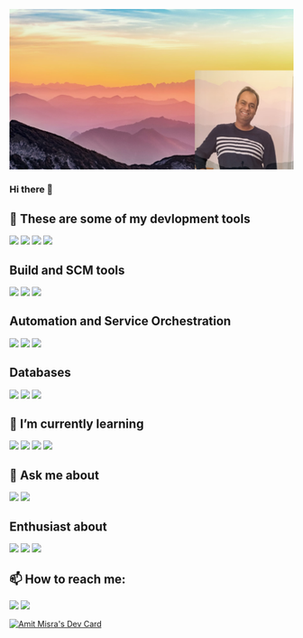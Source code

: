 ![banner](assets/gh-banner.jpg "Banner")
### Hi there 👋


<!--
**amitmisra16/amitmisra16** is a ✨ _special_ ✨ repository because its `README.md` (this file) appears on your GitHub profile.

Here are some ideas to get you started:

- 🔭 I’m currently working on ...
- 🌱 I’m currently learning ...
- 👯 I’m looking to collaborate on ...
- 🤔 I’m looking for help with ...
- 💬 Ask me about ...
- 📫 How to reach me: ...
- 😄 Pronouns: ...
- ⚡ Fun fact: ...
-->


## 🔭 These are some of my devlopment tools

<img src="https://img.shields.io/badge/java-%23ED8B00.svg?&style=for-the-badge&logo=java&logoColor=black"/>

<img src="https://img.shields.io/badge/spring%20-%236DB33F.svg?&style=for-the-badge&logo=spring&logoColor=black"/>

<img src="https://img.shields.io/badge/docker%20-%230db7ed.svg?&style=for-the-badge&logo=docker&logoColor=white"/>

<img src="https://img.shields.io/badge/shell_script%20-%23121011.svg?&style=for-the-badge&logo=gnu-bash&logoColor=white"/>

## Build and SCM tools

<img src="https://img.shields.io/badge/jenkins%20-%232C5263.svg?&style=for-the-badge&logo=jenkins&logoColor=white"/>

<img src="https://img.shields.io/badge/git%20-%23F05033.svg?&style=for-the-badge&logo=git&logoColor=white"/>

<img src="https://img.shields.io/badge/gitlab%20-%23181717.svg?&style=for-the-badge&logo=gitlab&logoColor=white"/>

## Automation and Service Orchestration

<img src="https://img.shields.io/badge/ansible%20-%231A1918.svg?&style=for-the-badge&logo=ansible&logoColor=white"/>

<img src="https://img.shields.io/badge/kubernetes%20-%23326ce5.svg?&style=for-the-badge&logo=kubernetes&logoColor=black"/>

<img src="https://img.shields.io/badge/vagrant%20-%231563FF.svg?&style=for-the-badge&logo=vagrant&logoColor=black"/>

## Databases

<img src="https://img.shields.io/badge/mysql-%2300f.svg?&style=for-the-badge&logo=mysql&logoColor=black"/>

<img src ="https://img.shields.io/badge/MongoDB-%234ea94b.svg?&style=for-the-badge&logo=mongodb&logoColor=white"/>

<img src ="https://img.shields.io/badge/oracle%20-%23F00000.svg?&style=for-the-badge&logo=oracle&logoColor=white" />

## 🌱 I’m currently learning

<img src="https://img.shields.io/badge/node.js%20-%2343853D.svg?&style=for-the-badge&logo=node.js&logoColor=black"/>

<img src="https://img.shields.io/badge/typescript%20-%23007ACC.svg?&style=for-the-badge&logo=typescript&logoColor=black"/>

<img src="https://img.shields.io/badge/react%20-%2320232a.svg?&style=for-the-badge&logo=react&logoColor=%2361DAFB"/>

<img src="https://img.shields.io/badge/angular%20-%23DD0031.svg?&style=for-the-badge&logo=angular&logoColor=black"/>

## 💬 Ask me about

<img src="https://img.shields.io/badge/jenkins%20-%232C5263.svg?&style=for-the-badge&logo=jenkins&logoColor=white"/>

<img src="https://img.shields.io/endpoint?style=for-the-badge&url=https%3A%2F%2Fkafka-badge-endpoint-7m4kn6da3j8h.runkit.sh%2F"/>


## Enthusiast about

<img src="https://img.shields.io/badge/AWS%20-%23FF9900.svg?&style=for-the-badge&logo=amazon-aws&logoColor=white"/>

<img src="https://img.shields.io/badge/-Raspberry%20Pi-C51A4A?style=for-the-badge&logo=Raspberry-Pi"/>

<img src="https://img.shields.io/badge/-Arduino-00979D?style=for-the-badge&logo=Arduino&logoColor=white"/>


## 📫 How to reach me: 

<img src="https://img.shields.io/badge/amitmisra16%20-%231DA1F2.svg?&style=for-the-badge&logo=Twitter&logoColor=black"/>

<img src="https://img.shields.io/badge/linkedin%20-%230077B5.svg?&style=for-the-badge&logo=linkedin&logoColor=black"/>

<a href="https://app.daily.dev/amitmisra16"><img src="https://api.daily.dev/devcards/d3691cbf2f5245539daf4840999daf3d.png?r=a2j" width="400" alt="Amit Misra's Dev Card"/></a>
